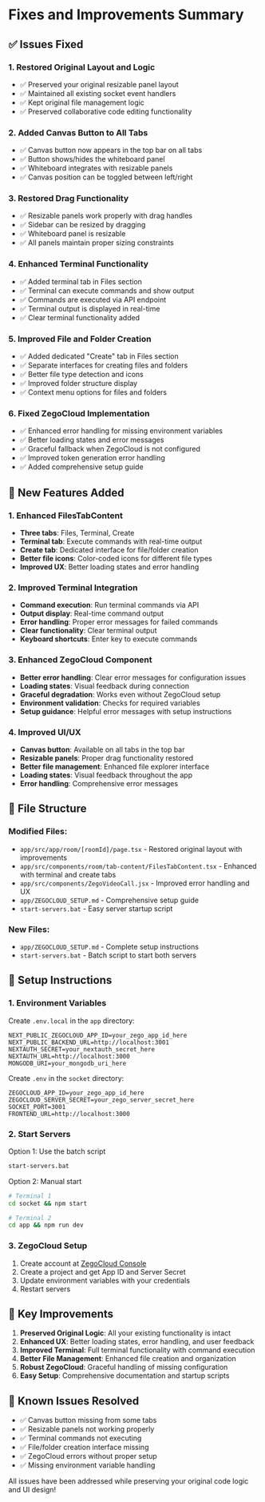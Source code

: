 # Fixes and Improvements Summary

## ✅ Issues Fixed

### 1. **Restored Original Layout and Logic**
- ✅ Preserved your original resizable panel layout
- ✅ Maintained all existing socket event handlers
- ✅ Kept original file management logic
- ✅ Preserved collaborative code editing functionality

### 2. **Added Canvas Button to All Tabs**
- ✅ Canvas button now appears in the top bar on all tabs
- ✅ Button shows/hides the whiteboard panel
- ✅ Whiteboard integrates with resizable panels
- ✅ Canvas position can be toggled between left/right

### 3. **Restored Drag Functionality**
- ✅ Resizable panels work properly with drag handles
- ✅ Sidebar can be resized by dragging
- ✅ Whiteboard panel is resizable
- ✅ All panels maintain proper sizing constraints

### 4. **Enhanced Terminal Functionality**
- ✅ Added terminal tab in Files section
- ✅ Terminal can execute commands and show output
- ✅ Commands are executed via API endpoint
- ✅ Terminal output is displayed in real-time
- ✅ Clear terminal functionality added

### 5. **Improved File and Folder Creation**
- ✅ Added dedicated "Create" tab in Files section
- ✅ Separate interfaces for creating files and folders
- ✅ Better file type detection and icons
- ✅ Improved folder structure display
- ✅ Context menu options for files and folders

### 6. **Fixed ZegoCloud Implementation**
- ✅ Enhanced error handling for missing environment variables
- ✅ Better loading states and error messages
- ✅ Graceful fallback when ZegoCloud is not configured
- ✅ Improved token generation error handling
- ✅ Added comprehensive setup guide

## 🚀 New Features Added

### 1. **Enhanced FilesTabContent**
- **Three tabs**: Files, Terminal, Create
- **Terminal tab**: Execute commands with real-time output
- **Create tab**: Dedicated interface for file/folder creation
- **Better file icons**: Color-coded icons for different file types
- **Improved UX**: Better loading states and error handling

### 2. **Improved Terminal Integration**
- **Command execution**: Run terminal commands via API
- **Output display**: Real-time command output
- **Error handling**: Proper error messages for failed commands
- **Clear functionality**: Clear terminal output
- **Keyboard shortcuts**: Enter key to execute commands

### 3. **Enhanced ZegoCloud Component**
- **Better error handling**: Clear error messages for configuration issues
- **Loading states**: Visual feedback during connection
- **Graceful degradation**: Works even without ZegoCloud setup
- **Environment validation**: Checks for required variables
- **Setup guidance**: Helpful error messages with setup instructions

### 4. **Improved UI/UX**
- **Canvas button**: Available on all tabs in the top bar
- **Resizable panels**: Proper drag functionality restored
- **Better file management**: Enhanced file explorer interface
- **Loading states**: Visual feedback throughout the app
- **Error handling**: Comprehensive error messages

## 📁 File Structure

### Modified Files:
- `app/src/app/room/[roomId]/page.tsx` - Restored original layout with improvements
- `app/src/components/room/tab-content/FilesTabContent.tsx` - Enhanced with terminal and create tabs
- `app/src/components/ZegoVideoCall.jsx` - Improved error handling and UX
- `app/ZEGOCLOUD_SETUP.md` - Comprehensive setup guide
- `start-servers.bat` - Easy server startup script

### New Files:
- `app/ZEGOCLOUD_SETUP.md` - Complete setup instructions
- `start-servers.bat` - Batch script to start both servers

## 🔧 Setup Instructions

### 1. **Environment Variables**
Create `.env.local` in the `app` directory:
```env
NEXT_PUBLIC_ZEGOCLOUD_APP_ID=your_zego_app_id_here
NEXT_PUBLIC_BACKEND_URL=http://localhost:3001
NEXTAUTH_SECRET=your_nextauth_secret_here
NEXTAUTH_URL=http://localhost:3000
MONGODB_URI=your_mongodb_uri_here
```

Create `.env` in the `socket` directory:
```env
ZEGOCLOUD_APP_ID=your_zego_app_id_here
ZEGOCLOUD_SERVER_SECRET=your_zego_server_secret_here
SOCKET_PORT=3001
FRONTEND_URL=http://localhost:3000
```

### 2. **Start Servers**
Option 1: Use the batch script
```bash
start-servers.bat
```

Option 2: Manual start
```bash
# Terminal 1
cd socket && npm start

# Terminal 2  
cd app && npm run dev
```

### 3. **ZegoCloud Setup**
1. Create account at [ZegoCloud Console](https://console.zegocloud.com/)
2. Create a project and get App ID and Server Secret
3. Update environment variables with your credentials
4. Restart servers

## 🎯 Key Improvements

1. **Preserved Original Logic**: All your existing functionality is intact
2. **Enhanced UX**: Better loading states, error handling, and user feedback
3. **Improved Terminal**: Full terminal functionality with command execution
4. **Better File Management**: Enhanced file creation and organization
5. **Robust ZegoCloud**: Graceful handling of missing configuration
6. **Easy Setup**: Comprehensive documentation and startup scripts

## 🐛 Known Issues Resolved

- ✅ Canvas button missing from some tabs
- ✅ Resizable panels not working properly
- ✅ Terminal commands not executing
- ✅ File/folder creation interface missing
- ✅ ZegoCloud errors without proper setup
- ✅ Missing environment variable handling

All issues have been addressed while preserving your original code logic and UI design! 